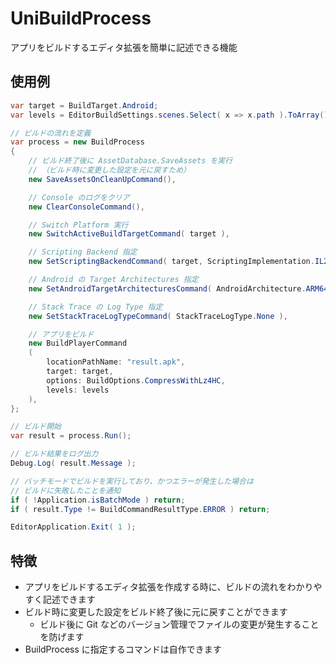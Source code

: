 # UniBuildProcess

アプリをビルドするエディタ拡張を簡単に記述できる機能  

## 使用例

```cs
var target = BuildTarget.Android;
var levels = EditorBuildSettings.scenes.Select( x => x.path ).ToArray();

// ビルドの流れを定義
var process = new BuildProcess
{
    // ビルド終了後に AssetDatabase.SaveAssets を実行
    // （ビルド時に変更した設定を元に戻すため）
    new SaveAssetsOnCleanUpCommand(),

    // Console のログをクリア
    new ClearConsoleCommand(),

    // Switch Platform 実行
    new SwitchActiveBuildTargetCommand( target ),

    // Scripting Backend 指定
    new SetScriptingBackendCommand( target, ScriptingImplementation.IL2CPP ),

    // Android の Target Architectures 指定
    new SetAndroidTargetArchitecturesCommand( AndroidArchitecture.ARM64 ),

    // Stack Trace の Log Type 指定
    new SetStackTraceLogTypeCommand( StackTraceLogType.None ),

    // アプリをビルド
    new BuildPlayerCommand
    (
        locationPathName: "result.apk",
        target: target,
        options: BuildOptions.CompressWithLz4HC,
        levels: levels
    ),
};

// ビルド開始
var result = process.Run();

// ビルド結果をログ出力
Debug.Log( result.Message );

// バッチモードでビルドを実行しており、かつエラーが発生した場合は
// ビルドに失敗したことを通知
if ( !Application.isBatchMode ) return;
if ( result.Type != BuildCommandResultType.ERROR ) return;

EditorApplication.Exit( 1 );
```

## 特徴

* アプリをビルドするエディタ拡張を作成する時に、ビルドの流れをわかりやすく記述できます  
* ビルド時に変更した設定をビルド終了後に元に戻すことができます  
    * ビルド後に Git などのバージョン管理でファイルの変更が発生することを防げます  
* BuildProcess に指定するコマンドは自作できます  
